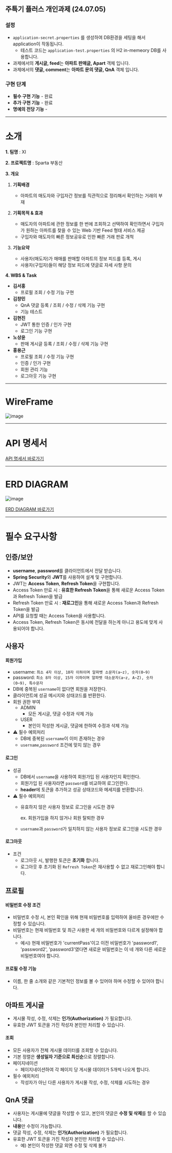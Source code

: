 ## 주특기 플러스 개인과제 (24.07.05)

### 설정
- ```application-secret.properties``` 를 생성하여 DB환경을 세팅을 해서 application이 작동됩니다.
    - 테스트 코드는 ```application-test.properties``` 의 H2 in-memeory DB를 사용합니다.
- 과제에서의 **게시글, feed**는 **아파트 판매글, Apart** 객체 입니다.
- 과제에서의 **댓글, comment**는 **아파트 문의 댓글, QnA** 객체 입니다.
### 구현 단계
- **필수 구현 기능** - 완료
- **추가 구현 기능** - 완료
- **명예의 전당 기능** - 

* * *
# 소개
**1. 팀명** : XI
   
**2. 프로젝트명** : Sparta 부동산

**3. 개요**
   1) **기획배경**
      - 아파트의 매도자와 구입자간 정보를 직관적으로 정리해서 확인하는 거래의 부재
        
   2) **기획목적 & 효과**
      - 매도자의 아파트에 관한 정보를 한 번에 조회하고 선택하여 확인하면서 구입자가 원하는 아파트를 찾을 수 있는 Web 기반 Feed 형태 서비스 제공
      - 구입자와 매도자의 빠른 정보공유로 인한 빠른 거래 판로 개척
        
   3) **기능요약**
      - 사용자(매도자)가 매매를 판매할 아파트의 정보 피드를 등록, 게시
      - 사용자(구입자)들이 해당 정보 피드에 댓글로 자세 사항 문의
     
**4. WBS & Task**
   * **김서홍**
     - 프로필 조회 / 수정 기능 구현
   * **김창민**
     - QnA 댓글 등록 / 조회 / 수정 / 삭제 기능 구현
     - 기능 테스트
   * **김현진**
     - JWT 통한 인증 / 인가 구현
     - 로그인 기능 구현
   * **노상윤**
     - 판매 게시글 등록 / 조회 / 수정 / 삭제 기능 구현
   * **홍용근**
     - 프로필 조회 / 수정 기능 구현
     - 인증 / 인가 구현
     - 회원 관리 기능
     - 로그아웃 기능 구현

* * *
# WireFrame

![image](https://github.com/andrew75313/Real-Estate-Outsourcing-Services-Team-Project/assets/144455746/4022fb0f-1642-44a7-8304-e29160303ab3)

* * *
# API 명세서

[API 명세서 바로가기](https://teamsparta.notion.site/180514f1e7694531b01f55db93c52e4c?v=e1eb0263b5914977af8c4902cac8f748)

* * *
# ERD DIAGRAM

![image](https://github.com/andrew75313/Real-Estate-Outsourcing-Services-Team-Project/assets/144455746/04452778-4fd4-4d88-85d9-23ab15c9b17f)

[ERD DIAGRAM 바로가기](https://www.erdcloud.com/d/vZwsQD8rzsWANXb22)


* * *
# 필수 요구사항

## 인증/보안

- **username**, **password**를 클라이언트에서 전달 받습니다.
- **Spring Security**와 **JWT**를 사용하여 설계 및 구현합니다.
- JWT는 **Access Token**, **Refresh Token**을 구현합니다.
- Access Token 만료 시 : **유효한 Refresh Token**을 통해 새로운 Access Token과 Refresh Token을 발급
- Refresh Token 만료 시 : **재로그인**을 통해 새로운 Access Token과 Refresh Token을 발급
- API를 요청할 때는 Access Token을 사용합니다.
- Access Token, Refresh Token은 동시에 전달을 하는게 아니고 용도에 맞게 사용되어야 합니다.

## 사용자

#### 회원가입

- username: `최소 4자 이상, 10자 이하이며 알파벳 소문자(a~z), 숫자(0~9)`
- password: `최소 8자 이상, 15자 이하이며 알파벳 대소문자(a~z, A~Z), 숫자(0~9), 특수문자`
- DB에 중복된 `username`이 없다면 회원을 저장한다.
- 클라이언트에 성공 메시지와 상태코드를 반환한다.
- 회원 권한 부여
  - ADMIN
    - 모든 게시글, 댓글 수정과 삭제 가능
  - USER
    - 본인이 작성한 게시글, 댓글에 한하여 수정과 삭제 가능
- ⚠️ 필수 예외처리
  - DB에 중복된 `username`이 이미 존재하는 경우
  - `username`,`password` 조건에 맞지 않는 경우

#### 로그인

- 성공
  - DB에서 `username`을 사용하여 회원가입 된 사용자인지 확인한다.
  - 회원가입 된 사용자라면 `password`를 비교하여 로그인한다.
  - **header**에 토큰을 추가하고 성공 상태코드와 메세지를 반환합니다.
- ⚠️ 필수 예외처리
  - 유효하지 않은 사용자 정보로 로그인을 시도한 경우
    
    ex. 회원가입을 하지 않거나 회원 탈퇴한 경우
    
  - `username`과 `password`가 일치하지 않는 사용자 정보로 로그인을 시도한 경우

#### 로그아웃

- 조건
  - 로그아웃 시, 발행한 토큰은 **초기화** 합니다.
  - 로그아웃 후 초기화 된 `Refresh Token`은 재사용할 수 없고 재로그인해야 합니다.

## 프로필

#### 비밀번호 수정 조건

- 비밀번호 수정 시, 본인 확인을 위해 현재 비밀번호를 입력하여 올바른 경우에만 수정할 수 있습니다.
- 비밀번호는 현재 비밀번호 및 최근 사용한 세 개의 비밀번호와 다르게 설정해야 합니다.
  - 예시) 현재 비밀번호가 'currentPass'이고 이전 비밀번호가 'password1', 'password2', 'password3'였다면 새로운 비밀번호는 이 네 개와 다른 새로운 비밀번호여야 합니다.

#### 프로필 수정 기능

- 이름, 한 줄 소개와 같은 기본적인 정보를 볼 수 있어야 하며 수정할 수 있어야 합니다.

## 아파트 게시글

- 게시물 작성, 수정, 삭제는 **인가(Authorization)** 가 필요합니다.
- 유효한 JWT 토큰을 가진 작성자 본인만 처리할 수 있습니다.

#### 조회

- 모든 사용자가 전체 게시물 데이터를 조회할 수 있습니다.
- 기본 정렬은 **생성일자 기준으로 최신순**으로 정렬합니다.
- 페이지네이션
  - 페이지네이션하여 각 페이지 당 게시물 데이터가 5개씩 나오게 합니다.
- 필수 예외처리
  - 작성자가 아닌 다른 사용자가 게시물 작성, 수정, 삭제를 시도하는 경우

## QnA 댓글

- 사용자는 게시물에 댓글을 작성할 수 있고, 본인의 댓글은 **수정 및 삭제**를 할 수 있습니다.
- **내용**만 수정이 가능합니다.
- 댓글 작성, 수정, 삭제는 **인가(Authorization)** 가 필요합니다.
- 유효한 JWT 토큰을 가진 작성자 본인만 처리할 수 있습니다.
  - 예) 본인이 작성한 댓글 외엔 수정 및 삭제 불가
